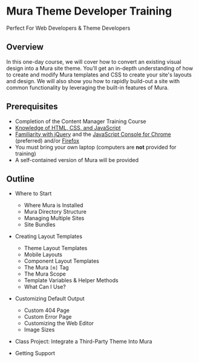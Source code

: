 # Mura Theme Developer Training

Perfect For Web Developers & Theme Developers

## Overview

In this one-day course, we will cover how to convert an existing visual design into a Mura site theme. You'll get an in-depth understanding of how to create and modify Mura templates and CSS to create your site's layouts and design. We will also show you how to rapidly build-out a site with common functionality by leveraging the built-in features of Mura.

## Prerequisites

* Completion of the Content Manager Training Course
* [Knowledge of HTML, CSS, and JavaScript](https://www.quora.com/What-is-the-best-way-to-learn-HTML-CSS-and-JavaScript)
* [Familiarity with jQuery](https://www.quora.com/What-are-the-best-websites-to-learn-jQuery) and the [JavaScript Console for Chrome](https://developers.google.com/web/tools/chrome-devtools/console/) (preferred) and/or [Firefox](https://developer.mozilla.org/en-US/docs/Tools/Web_Console/Opening_the_Web_Console)
* You must bring your own laptop (computers are **not** provided for training)
* A self-contained version of Mura will be provided

## Outline

* Where to Start
  * Where Mura is Installed
  * Mura Directory Structure
  * Managing Multiple Sites
  * Site Bundles

* Creating Layout Templates
  * Theme Layout Templates
  * Mobile Layouts
  * Component Layout Templates
  * The Mura `[m]` Tag
  * The Mura Scope
  * Template Variables & Helper Methods
  * What Can I Use?

* Customizing Default Output
  * Custom 404 Page
  * Custom Error Page
  * Customizing the Web Editor
  * Image Sizes

* Class Project: Integrate a Third-Party Theme Into Mura

* Getting Support